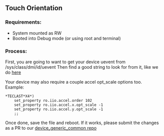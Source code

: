 ## Touch Orientation

### Requirements:
- System mounted as RW
- Booted into Debug mode (or using root and terminal)

### Process:
First, you are going to want to get your device uevent from /sys/class/dmi/id/uevent
Then find a good string to look for from it, like we do [here](https://github.com/BlissRoms-x86/device_generic_common/blob/d6f6c278f26ce05b0db205767ba5656ca2aa6533/init.sh#L493)

Your device may also require a couple accel opt_scale options too. Example:
  ```
  *TECLAST*X4*)
      set_property ro.iio.accel.order 102
      set_property ro.iio.accel.x.opt_scale -1
      set_property ro.iio.accel.y.opt_scale -1
      ;;
  ```
Once done, save the file and reboot. 
If it works, please submit the changes as a PR to our [device_generic_common repo](https://github.com/BlissRoms-x86/device_generic_common/tree/d6f6c278f26ce05b0db205767ba5656ca2aa6533)
